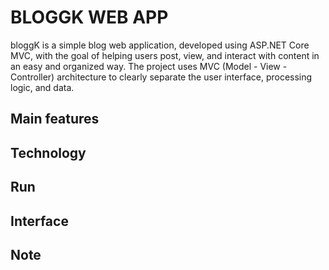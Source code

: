 # BLOGGK WEB APP
bloggK is a simple blog web application, developed using ASP.NET Core MVC, with the goal of helping users post, view, and interact with content in an easy and organized way. The project uses MVC (Model - View - Controller) architecture to clearly separate the user interface, processing logic, and data.
## Main features
## Technology
## Run
## Interface
## Note

